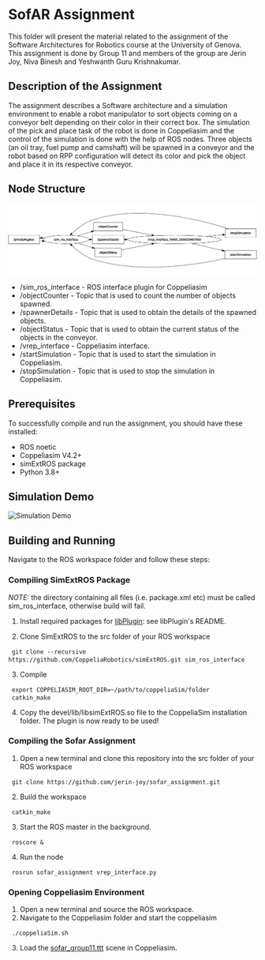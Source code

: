# SofAR Assignment
This folder will present the material related to the assignment of the Software Architectures for Robotics course at the University of Genova. This assignment is done by Group 11 and members of the group are Jerin Joy, Niva Binesh and Yeshwanth Guru Krishnakumar. 

## Description of the Assignment
The assignment describes a Software architecture and a simulation environment to enable a robot manipulator to sort objects coming on a conveyor belt depending on their color in their correct box. The simulation of the pick and place task of the robot is done in Coppeliasim and the control of the simulation is done with the help of ROS nodes. Three objects (an oil tray, fuel pump and camshaft) will be spawned in a conveyor and the robot based on RPP configuration will detect its color and pick the object and place it in its respective conveyor. 

## Node Structure
![Node structure](rosgraph.png)

* /sim_ros_interface - ROS interface plugin for Coppeliasim
* /objectCounter - Topic that is used to count the number of objects spawned.
* /spawnerDetails - Topic that is used to obtain the details of the spawned objects.
* /objectStatus - Topic that is used to obtain the current status of the objects in the conveyor.
* /vrep_interface - Coppeliasim interface.
* /startSimulation - Topic that is used to start the simulation in Coppeliasim.
* /stopSimulation - Topic that is used to stop the simulation in Coppeliasim.

## Prerequisites
To successfully compile and run the assignment, you should have these installed:
* ROS noetic
* Coppeliasim V4.2+
* simExtROS package
* Python 3.8+

## Simulation Demo
![Simulation Demo](demo_video.gif)
## Building and Running

Navigate to the ROS workspace folder and follow these steps:

### Compiling SimExtROS Package

_NOTE:_ the directory containing all files (i.e. package.xml etc) must be called sim_ros_interface, otherwise build will fail.

1. Install required packages for [libPlugin](https://github.com/CoppeliaRobotics/libPlugin): see libPlugin's README.

2. Clone SimExtROS to the src folder of your ROS workspace
```
 git clone --recursive https://github.com/CoppeliaRobotics/simExtROS.git sim_ros_interface
```
3. Compile
```
 export COPPELIASIM_ROOT_DIR=~/path/to/coppeliaSim/folder
 catkin_make
```
4. Copy the devel/lib/libsimExtROS.so file to the CoppeliaSim installation folder. The plugin is now ready to be used!

### Compiling the Sofar Assignment

1. Open a new terminal and clone this repository into the src folder of your ROS workspace
```
 git clone https://github.com/jerin-joy/sofar_assignment.git

```
2. Build the workspace
```
 catkin_make
```
3. Start the ROS master in the background.
```
 roscore &
```
4. Run the node
```
 rosrun sofar_assignment vrep_interface.py
```
### Opening Coppeliasim Environment
1. Open a new terminal and source the ROS workspace.
2. Navigate to the Coppeliasim folder and start the coppeliasim
```
 ./coppeliaSim.sh
```
3. Load the [sofar_group11.ttt](sofar_group11.ttt) scene in Coppeliasim. 


